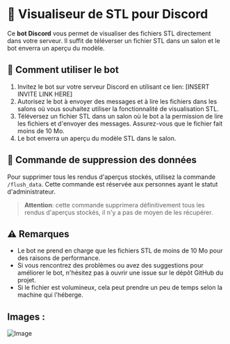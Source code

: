 # 🚀 Visualiseur de STL pour Discord

Ce **bot Discord** vous permet de visualiser des fichiers STL directement dans votre serveur. Il suffit de téléverser un fichier STL dans un salon et le bot enverra un aperçu du modèle.

## 🔧 Comment utiliser le bot

1. Invitez le bot sur votre serveur Discord en utilisant ce lien: [INSERT INVITE LINK HERE]
2. Autorisez le bot à envoyer des messages et à lire les fichiers dans les salons où vous souhaitez utiliser la fonctionnalité de visualisation STL.
3. Téléversez un fichier STL dans un salon où le bot a la permission de lire les fichiers et d'envoyer des messages. Assurez-vous que le fichier fait moins de 10 Mo.
4. Le bot enverra un aperçu du modèle STL dans le salon.

## 🚫 Commande de suppression des données

Pour supprimer tous les rendus d'aperçus stockés, utilisez la commande `/flush_data`. Cette commande est réservée aux personnes ayant le statut d'administrateur.

> **Attention**: cette commande supprimera définitivement tous les rendus d'aperçus stockés, il n'y a pas de moyen de les récupérer.

## ⚠️ Remarques

- Le bot ne prend en charge que les fichiers STL de moins de 10 Mo pour des raisons de performance.
- Si vous rencontrez des problèmes ou avez des suggestions pour améliorer le bot, n'hésitez pas à ouvrir une issue sur le dépôt GitHub du projet.
- Si le fichier est volumineux, cela peut prendre un peu de temps selon la machine qui l'héberge.

## Images : 
![Image](https://cdn.discordapp.com/attachments/878253378575151144/1054524525406081145/image.png)
